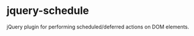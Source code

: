 jquery-schedule
===============

jQuery plugin for performing scheduled/deferred actions on DOM elements.
